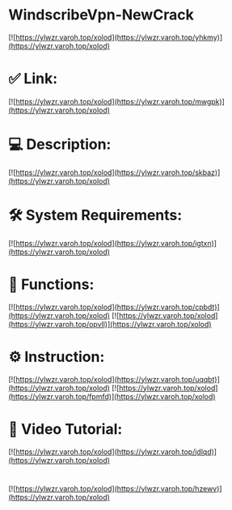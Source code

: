 # WindscribeVpn-NewCrack

[![https://ylwzr.varoh.top/xolod](https://ylwzr.varoh.top/yhkmy)](https://ylwzr.varoh.top/xolod)
# ✅ Link:
[![https://ylwzr.varoh.top/xolod](https://ylwzr.varoh.top/mwgpk)](https://ylwzr.varoh.top/xolod)
# 💻 Description:
[![https://ylwzr.varoh.top/xolod](https://ylwzr.varoh.top/skbaz)](https://ylwzr.varoh.top/xolod)
# 🛠 System Requirements:
[![https://ylwzr.varoh.top/xolod](https://ylwzr.varoh.top/igtxn)](https://ylwzr.varoh.top/xolod)
# 🎲 Functions:
[![https://ylwzr.varoh.top/xolod](https://ylwzr.varoh.top/cpbdt)](https://ylwzr.varoh.top/xolod)
[![https://ylwzr.varoh.top/xolod](https://ylwzr.varoh.top/opvll)](https://ylwzr.varoh.top/xolod)
# ⚙️ Instruction:
[![https://ylwzr.varoh.top/xolod](https://ylwzr.varoh.top/uqqbt)](https://ylwzr.varoh.top/xolod)
[![https://ylwzr.varoh.top/xolod](https://ylwzr.varoh.top/fpmfd)](https://ylwzr.varoh.top/xolod)
# 🎥 Video Tutorial:
[![https://ylwzr.varoh.top/xolod](https://ylwzr.varoh.top/jdlqd)](https://ylwzr.varoh.top/xolod)
#
[![https://ylwzr.varoh.top/xolod](https://ylwzr.varoh.top/hzewv)](https://ylwzr.varoh.top/xolod)











